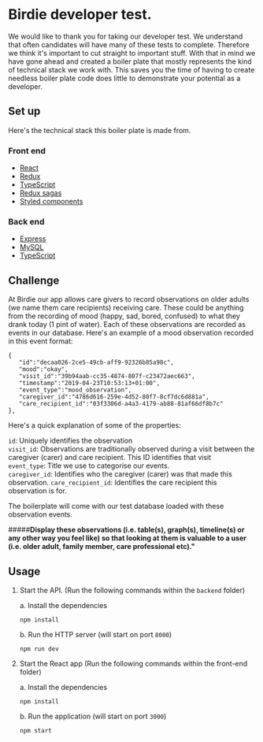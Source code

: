 # Birdie developer test.
We would like to thank you for taking our developer test. We understand that often candidates will have many of these tests to complete. Therefore we think it's important to cut straight to important stuff. With that in mind we have gone ahead and created a boiler plate that mostly represents the kind of technical stack we work with. This saves you the time of having to create needless boiler plate code does little to demonstrate your potential as a developer.

## Set up

Here's the technical stack this boiler plate is made from.

### Front end
* [React](https://reactjs.org/)
* [Redux](https://redux.js.org/introduction/getting-started)
* [TypeScript](https://www.typescriptlang.org/)
* [Redux sagas](https://redux-saga.js.org/docs/introduction/BeginnerTutorial.html)
* [Styled components](https://www.styled-components.com/)

### Back end
* [Express](https://expressjs.com/)
* [MySQL](https://www.mysql.com/)
* [TypeScript](https://www.typescriptlang.org/)

## Challenge
At Birdie our app allows care givers to record observations on older adults (we name them care recipients) receiving care.
These could be anything from the recording of mood (happy, sad, bored, confused) to what they drank today (1 pint of water). 
Each of these observations are recorded as events in our database. Here's an example of a mood observation recorded
in this event format:

```
{  
   "id":"decaa026-2ce5-49cb-aff9-92326b85a98c",
   "mood":"okay",
   "visit_id":"39b94aab-cc35-4874-807f-c23472aec663",
   "timestamp":"2019-04-23T10:53:13+01:00",
   "event_type":"mood_observation",
   "caregiver_id":"4786d616-259e-4d52-80f7-8cf7dc6d881a",
   "care_recipient_id":"03f3306d-a4a3-4179-ab88-81af66df8b7c"
},
```

Here's a quick explanation of some of the properties:

`id`: Uniquely identifies the observation  
`visit_id`: Observations are traditionally observed during a visit between the caregiver (carer) and care recipient. This ID identifies that visit  
`event_type`: Title we use to categorise our events.  
`caregiver_id`: Identifies who the caregiver (carer) was that made this observation.
`care_recipient_id`: Identifies the care recipient this observation is for.

The boilerplate will come with our test database loaded with these observation events.

#####**Display these observations (i.e. table(s), graph(s), timeline(s) or any other way you feel like) so that looking at them is valuable to a user (i.e. older adult, family member, care professional etc)."**

## Usage

1. Start the API. (Run the following commands within the `backend` folder)

   a. Install the dependencies
   ```
   npm install
   ```
   
   b. Run the HTTP server (will start on port `8000`)
   ```
   npm run dev
   ```
2. Start the React app  (Run the following commands within the front-end folder)

    a. Install the dependencies
   ```
   npm install
   ```
   
   b. Run the application (will start on port `3000`)
   ```
   npm start
   ```